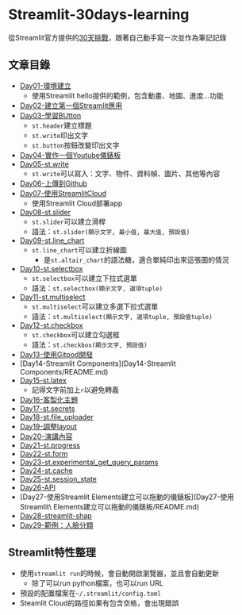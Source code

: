# Streamlit-30days-learning
從Streamlit官方提供的[30天挑戰](https://30days.streamlitapp.com/?challenge=Day+1)，跟著自己動手寫一次並作為筆記記錄


## 文章目錄
+ [Day01-環境建立](Day01-環境建立/README.md)
    + 使用Streamlit hello提供的範例，包含動畫、地圖、進度...功能
+ [Day02-建立第一個Streamlit應用](Day02-建立第一個Streamlit應用/README.md)
+ [Day03-學習BUtton](Day03-學習BUtton/README.md)
    + `st.header`建立標題
    + `st.write`印出文字
    + `st.button`按鈕改變印出文字
+ [Day04-實作一個Youtube儀錶板](Day04-實作一個Youtube儀錶板/README.md)
+ [Day05-st.write](Day05-st.write/README.md)
    + `st.write`可以寫入：文字、物件、資料幀、圖片、其他等內容
+ [Day06-上傳到Github](Day06-上傳到Github/README.md)
+ [Day07-使用StreamlitCloud](Day07-使用StreamlitCloud/README.md)
    + 使用Streamlit Cloud部署app
+ [Day08-st.slider](Day08-st.slider/README.md)
    + `st.slider`可以建立滑桿
    + 語法：`st.slider(顯示文字, 最小值, 最大值, 預設值)`
+ [Day09-st.line_chart](Day09-st.line_chart/README.md)
    + `st.line_chart`可以建立折線圖
        + 是`st.altair_chart`的語法糖，適合單純印出來這張圖的情況
+ [Day10-st.selectbox](Day10-st.selectbox/README.md)
    + `st.selectbox`可以建立下拉式選單
    + 語法：`st.selectbox(顯示文字, 選項tuple)`
+ [Day11-st.multiselect](Day11-st.multiselect/README.md)
    + `st.multiselect`可以建立多選下拉式選單
    + 語法：`st.multiselect(顯示文字, 選項tuple, 預設值tuple)`
+ [Day12-st.checkbox](Day12-st.checkbox/README.md)
    + `st.checkbox`可以建立勾選框
    + 語法：`st.checkbox(顯示文字, 預設值)`
+ [Day13-使用Gitpod開發](Day13-使用Gitpod開發/README.md)
+ [Day14-Streamlit Components](Day14-Streamlit Components/README.md)
+ [Day15-st.latex](Day15-st.latex/README.md)
    + 記得文字前加上`r`以避免轉義
+ [Day16-客製化主題](Day16-客製化主題/README.md)
+ [Day17-st.secrets](Day17-st.secrets/README.md)
+ [Day18-st.file_uploader](Day18-st.file_uploader/README.md)
+ [Day19-調整layout](Day19-調整layout/README.md)
+ [Day20-演講內容](Day20-演講內容/README.md)
+ [Day21-st.progress](Day21-st.progress/README.md)
+ [Day22-st.form](Day22-st.form/README.md)
+ [Day23-st.experimental_get_query_params](Day23-st.experimental_get_query_params/README.md)
+ [Day24-st.cache](Day24-st.cache/README.md)
+ [Day25-st.session_state](Day25-st.session_state/README.md)
+ [Day26-API](Day26-API/README.md)
+ [Day27-使用Streamlit Elements建立可以拖動的儀錶板](Day27-使用Streamlit\ Elements建立可以拖動的儀錶板/README.md)
+ [Day28-streamlit-shap](Day28-streamlit-shap/README.md)
+ [Day29-範例：人臉分類](Day29-範例：人臉分類/README.md)


## Streamlit特性整理
+ 使用`streamlit run`的時候，會自動開啟瀏覽器，並且會自動更新
    + 除了可以run python檔案，也可以run URL
+ 預設的配置檔案在`~/.streamlit/config.toml`
+ Steamlit Cloud的路徑如果有包含空格，會出現錯誤